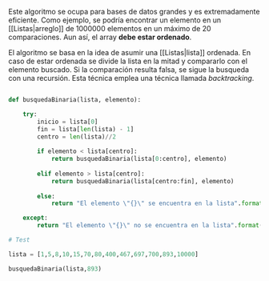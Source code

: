 Este algoritmo se ocupa para bases de datos grandes y es extremadamente eficiente. Como ejemplo, se podría encontrar un elemento en un [[Listas|arreglo]] de 1000000 elementos en un máximo de 20 comparaciones.  Aun así, el array **debe estar ordenado**. 

El algoritmo se basa en la idea de asumir una [[Listas|lista]] ordenada. En caso de estar ordenada se divide la lista en la mitad y compararlo con el elemento buscado. Si la comparación resulta falsa, se sigue la busqueda con una recursión. Esta técnica emplea una técnica llamada *backtracking*. 

```python 

def busquedaBinaria(lista, elemento):

	try:
		inicio = lista[0]
		fin = lista[len(lista) - 1]
		centro = len(lista)//2
	
		if elemento < lista[centro]: 
			return busquedaBinaria(lista[0:centro], elemento)
	
		elif elemento > lista[centro]: 
			return busquedaBinaria(lista[centro:fin], elemento)
	
		else: 
			return "El elemento \"{}\" se encuentra en la lista".format(elemento)

	except: 
		return "El elemento \"{}\" no se encuentra en la lista".format(elemento)

# Test 

lista = [1,5,8,10,15,70,80,400,467,697,700,893,10000] 

busquedaBinaria(lista,893)


```

